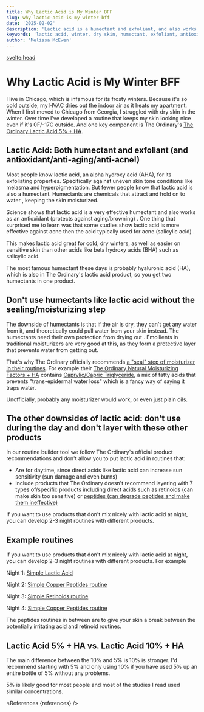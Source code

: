 ```yaml
---
title: Why Lactic Acid is My Winter BFF
slug: why-lactic-acid-is-my-winter-bff
date: '2025-02-02'
description: 'Lactic acid is a humectant and exfoliant, and also works as an antioxidant/anti-aging/anti-acne!'
keywords: 'lactic acid, winter, dry skin, humectant, exfoliant, antioxidant, anti-aging, anti-acne'
author: 'Melissa McEwen'
---
```


<script>
  import { InlineReference, References } from '$lib/components';

  // Add structured data for the article
  const articleData = {
    '@context': 'https://schema.org',
    '@type': 'Article',
    'headline': 'Why Lactic Acid is My Winter BFF',
    'datePublished': '2025-02-02',
    'author': {
      '@type': 'Person',
      'name': 'Melissa McEwen'
    },
    'description': 'Lactic acid is a humectant and exfoliant, and also works as an antioxidant/anti-aging/anti-acne!'
  };

  const references = [
    {
      id: '1',
      title: 'Humectants in Personal Care Formulation',
      type: 'science',
      date: '1999',
      author: 'Gesslein, B.W.',
      source: 'Conditioning Agents for Hair and Skin'
    },
    {
      id: '2',
      url: 'https://pubmed.ncbi.nlm.nih.gov/30270529/',
      title: 'Lactic and lactobionic acids as typically moisturizing compounds',
      author: 'Algiert-Zielińska B et al.',
      date: '2019',
      source: 'International Journal of Dermatology',
      type: 'science'
    },
    {
      id: '3',
      url: 'https://pubmed.ncbi.nlm.nih.gov/18492134',
      title: ' In vivo assessment of the efficacy of an innovative face care system in subjects with mild acne vulgaris ',
      author: 'Scherdin et al.',
      date: '2004',
      source: 'International Journal of Cosmetic Science',
      type: 'science'
    },
    {
      id: '4',
      url: 'https://science-yhairblog.blogspot.com/2014/07/film-forming-humectants-what-they-are.html',
      title: 'Film Forming Humectants - What They Are and Why You Need Them',
      type: 'science',
      author: 'Wendy M.S.',
      date: '2014',
      source: 'Science-y Hair Blog'
    }
  ];
</script>

<svelte:head>

  <title>Why Lactic Acid is My Winter BFF - My Routine Builder</title>
  <meta name="description" content="Lactic acid is a humectant and exfoliant, and also works as an antioxidant/anti-aging/anti-acne!" />
  <meta name="keywords" content="lactic acid, winter, dry skin, humectant, exfoliant, antioxidant, anti-aging, anti-acne" />
  <script type="application/ld+json">
    {JSON.stringify(articleData)}
  </script>
</svelte:head>

# Why Lactic Acid is My Winter BFF

I live in Chicago, which is infamous for its frosty winters. Because it's so cold outside, my HVAC dries out the indoor air as it heats my apartment. When I first moved to Chicago from Georgia, I struggled with dry skin in the winter. Over time I've developed a routine that keeps my skin looking nice even if it's 0F/-17C outside. And one key component is The Ordinary's [The Ordinary Lactic Acid 5% + HA](https://theordinary.com/en-us/lactic-acid-5-ha-exfoliator-100427.html).

## Lactic Acid: Both humectant and exfoliant (and antioxidant/anti-aging/anti-acne!)

Most people know lactic acid, an alpha hydroxy acid (AHA), for its exfoliating properties. Specifically against uneven skin tone conditions like melasma and hyperpigmentation. But fewer people know that lactic acid is also a humectant. Humectants are chemicals that attract and hold on to water <InlineReference id="1" />, keeping the skin moisturized.

Science shows that lactic acid is a very effective humectant and also works as an antioxidant (protects against aging/browning) <InlineReference id="2" />. One thing that surprised me to learn was that some studies show lactic acid is more effective against acne then the acid typically used for acne (salicylic acid) <InlineReference id="2" />.

This makes lactic acid great for cold, dry winters, as well as easier on sensitive skin than other acids like beta hydroxy acids (BHA) such as salicylic acid.

The most famous humectant these days is probably hyaluronic acid (HA), which is also in The Ordinary's lactic acid product, so you get two humectants in one product.

## Don't use humectants like lactic acid without the sealing/moisturizing step

The downside of humectants is that if the air is dry, they can't get any water from it, and theoretically could pull water from your skin instead. The humectants need their own protection from drying out <InlineReference id="4" />. Emollients in traditional moisturizers are very good at this, as they form a protective layer that prevents water from getting out.

That's why The Ordinary officially recommends [a "seal" step of moisturizer in their routines](https://theordinary.com/en-us/the-ordinary/skincare/step-3%3A-seal). For example their [The Ordinary Natural Moisturizing Factors + HA](https://theordinary.com/en-us/natural-moisturizing-factors-ha-moisturizer-100435.html) contains [Caprylic/Capric Triglyceride](https://www.paulaschoice.com/ingredient-dictionary/ingredient-caprylic-capric-triglyceride.html), a mix of fatty acids that prevents "trans-epidermal water loss" which is a fancy way of saying it traps water.

Unofficially, probably any moisturizer would work, or even just plain oils.

## The other downsides of lactic acid: don't use during the day and don't layer with these other products

In our routine builder tool we follow The Ordinary's official product recommendations and don't allow you to put lactic acid in routines that:

- Are for daytime, since direct acids like lactic acid can increase sun sensitivity (sun damage and even burns)
- Include products that The Ordinary doesn't recommend layering with 7 types of/specific products including direct acids such as retinoids (can make skin too sensitive) or [peptides (can degrade peptides and make them ineffective)](https://theordinary.com/en-us/blog/peptides-skincare-essential-guide.html)

If you want to use products that don't mix nicely with lactic acid at night, you can develop 2-3 night routines with different products.

## Example routines

If you want to use products that don't mix nicely with lactic acid at night, you can develop 2-3 night routines with different products. For example

Night 1: [Simple Lactic Acid](https://www.myroutinebuilder.com/ordinary/routine?tod=night&products=lactic-acid-5-ha%2Cnatural-moisturizing-factors-ha&name=Simple+Lactic+Acid)

Night 2: [Simple Copper Peptides routine](https://www.myroutinebuilder.com/ordinary/routine?tod=night&products=multi-peptide-copper-peptides-1-serum%2Cnatural-moisturizing-factors-ha&name=Simple+Peptides)

Night 3: [Simple Retinoids routine](https://www.myroutinebuilder.com/ordinary/routine?tod=night&products=retinol-0-5-in-squalane%2Cnatural-moisturizing-factors-ha&name=Simple+Retinoids)

Night 4: [Simple Copper Peptides routine](https://www.myroutinebuilder.com/ordinary/routine?tod=night&products=multi-peptide-copper-peptides-1-serum%2Cnatural-moisturizing-factors-ha&name=Simple+Peptides)

The peptides routines in between are to give your skin a break between the potentially irritating acid and retinoid routines.

## Lactic Acid 5% + HA vs. Lactic Acid 10% + HA

The main difference between the 10% and 5% is 10% is stronger. I'd recommend starting with 5% and only using 10% if you have used 5% up an entire bottle of 5% without any problems.

5% is likely good for most people and most of the studies I read used similar concentrations.

<References {references} />

